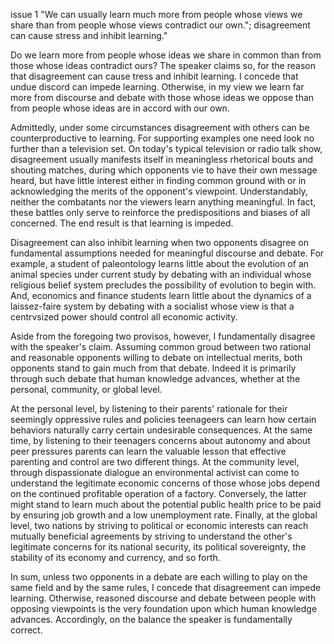 issue 1
"We can usually learn much more from people whose views we share than from people whose views contradict our own."; disagreement can cause stress and inhibit learning."

Do we learn more from people whose ideas we share in common than from those whose ideas contradict ours? The speaker claims so, for the reason that disagreement can cause tress and inhibit learning. I concede that undue discord can impede learning. Otherwise, in my view we learn far more from discourse and debate with those whose ideas we oppose than from people whose ideas are in accord with our own.

Admittedly, under some circumstances disagreement with others can be counterproductive to learning. For supporting examples one need look no further than a television set. On today's typical television or radio talk show, disagreement usually manifests itself in meaningless rhetorical bouts and shouting matches, during which opponents vie to have their own message heard, but have little interest either in finding common ground with or in acknowledging the merits of the opponent's viewpoint. Understandably, neither the combatants nor the viewers learn anything meaningful. In fact, these battles only serve to reinforce the predispositions and biases of all concerned. The end result is that learning is impeded.

Disagreement can also inhibit learning when two opponents disagree on fundamental assumptions needed for meaningful discourse and debate. For example, a student of paleontology learns little about the evolution of an animal species under current study by debating with an individual whose religious belief system precludes the possibility of evolution to begin with. And, economics and finance students learn little about the dynamics of a laissez-faire system by debating with a socialist whose view is that a centrvsized power should control all economic activity.

Aside from the foregoing two provisos, however, I fundamentally disagree with the speaker's claim. Assuming common groud between two rational and reasonable opponents willing to debate on intellectual merits, both opponents stand to gain much from that debate. Indeed it is primarily through such debate that human knowledge advances, whether at the personal, community, or global level.

At the personal level, by listening to their parents' rationale for their seemingly oppressive rules and policies teenageers can learn how certain behaviors naturally carry certain undesirable consequences. At the same time, by listening to their teenagers concerns about autonomy and about peer pressures parents can learn the valuable lesson that effective parenting and control are two different things. At the community level, through dispassionate dialogue an environmental activist can come to understand the legitimate economic concerns of those whose jobs depend on the continued profitable operation of a factory. Conversely, the latter might stand to learn much about the potential public health price to be paid by ensuring job growth and a low unemployment rate. Finally, at the global level, two nations by striving to political or economic interests can reach mutually beneficial agreements by striving to understand the other's legitimate concerns for its national security, its political sovereignty, the stability of its economy and currency, and so forth.

In sum, unless two opponents in a debate are each willing to play on the same field and by the same rules, I concede that disagreement can impede learning. Otherwise, reasoned discourse and debate between people with opposing viewpoints is the very foundation upon which human knowledge advances. Accordingly, on the balance the speaker is fundamentally correct.